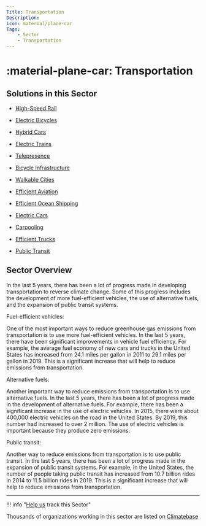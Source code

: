 ```yaml
---
Title: Transportation
Description: 
icon: material/plane-car
Tags:
    - Sector
    - Transportation
---
```


# :material-plane-car: Transportation


## Solutions in this Sector

- [High-Speed Rail](../solution-high-speed-rail)

- [Electric Bicycles](../solution-electric-bicycles)

- [Hybrid Cars](../solution-hybrid-cars)

- [Electric Trains](../solution-electric-trains)

- [Telepresence](../solution-telepresence)

- [Bicycle Infrastructure](../solution-bicycle-infrastructure)

- [Walkable Cities](../solution-walkable-cities)

- [Efficient Aviation](../solution-efficient-aviation)

- [Efficient Ocean Shipping](../solution-efficient-ocean-shipping)

- [Electric Cars](../solution-electric-cars)

- [Carpooling](../solution-carpooling)

- [Efficient Trucks](../solution-efficient-trucks)

- [Public Transit](../solution-public-transit)

## Sector Overview

In the last 5 years, there has been a lot of progress made in developing transportation to reverse climate change. Some of this progress includes the development of more fuel-efficient vehicles, the use of alternative fuels, and the expansion of public transit systems.

Fuel-efficient vehicles:

One of the most important ways to reduce greenhouse gas emissions from transportation is to use more fuel-efficient vehicles. In the last 5 years, there have been significant improvements in vehicle fuel efficiency. For example, the average fuel economy of new cars and trucks in the United States has increased from 24.1 miles per gallon in 2011 to 29.1 miles per gallon in 2019. This is a significant increase that will help to reduce emissions from transportation.

Alternative fuels:

Another important way to reduce emissions from transportation is to use alternative fuels. In the last 5 years, there has been a lot of progress made in the development of alternative fuels. For example, there has been a significant increase in the use of electric vehicles. In 2015, there were about 400,000 electric vehicles on the road in the United States. By 2019, this number had increased to over 2 million. The use of electric vehicles is important because they produce zero emissions.

Public transit:

Another way to reduce emissions from transportation is to use public transit. In the last 5 years, there has been a lot of progress made in the expansion of public transit systems. For example, in the United States, the number of people taking public transit has increased from 10.7 billion rides in 2014 to 11.5 billion rides in 2019. This is a significant increase that will help to reduce emissions from transportation.

---

!!! info "[Help us](../../contribute) track this Sector"

Thousands of organizations working in this sector are listed on [Climatebase](https://climatebase.org/organizations)